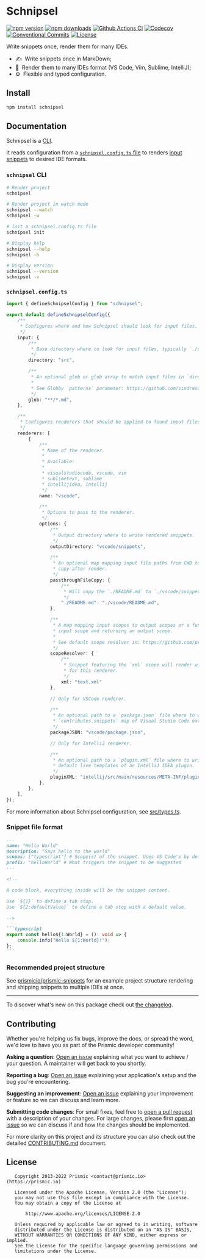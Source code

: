 <!--

TODO: Go through all "TODO" comments in the project

TODO: Replace all on all files (README.md, CONTRIBUTING.md, bug_report.md, package.json):
- schnipsel
- Write snippets once, render them for many IDEs
- prismicio-community/schnipsel
- schnipsel

-->

# Schnipsel

[![npm version][npm-version-src]][npm-version-href]
[![npm downloads][npm-downloads-src]][npm-downloads-href]
[![Github Actions CI][github-actions-ci-src]][github-actions-ci-href]
[![Codecov][codecov-src]][codecov-href]
[![Conventional Commits][conventional-commits-src]][conventional-commits-href]
[![License][license-src]][license-href]

<!-- TODO: Replacing link to Prismic with [Prismic][prismic] is useful here -->

Write snippets once, render them for many IDEs.

<!--

TODO: Create a small list of package features:

- 🤔 &nbsp;A useful feature;
- 🥴 &nbsp;Another useful feature;
- 🙃 &nbsp;A final useful feature.

Non-breaking space: &nbsp; are here on purpose to fix emoji rendering on certain systems.

-->

- ✍ &nbsp;Write snippets once in MarkDown;
- 🚀 &nbsp;Render them to many IDEs format (VS Code, Vim, Sublime, IntelliJ);
- ⚙ &nbsp;Flexible and typed configuration.

## Install

```bash
npm install schnipsel
```

## Documentation

Schnipsel is a [CLI](#schnipsel-cli).

It reads configuration from a [`schnipsel.config.ts` file](#schnipselconfigts) to renders [input snippets](#snippet-file-format) to desired IDE formats.

### `schnipsel` CLI

```bash
# Render project
schnipsel

# Render project in watch mode
schnipsel --watch
schnipsel -w

# Init a schnipsel.config.ts file
schnipsel init

# Display help
schnipsel --help
schnipsel -h

# Display version
schnipsel --version
schnipsel -v
```

### `schnipsel.config.ts`

```typescript
import { defineSchnipselConfig } from "schnipsel";

export default defineSchnipselConfig({
	/**
	 * Configures where and how Schnipsel should look for input files.
	 */
	input: {
		/**
		 * Base directory where to look for input files, typically `./src`.
		 */
		directory: "src",

		/**
		 * An optional glob or glob array to match input files in `directory`.
		 *
		 * See Globby `patterns` parameter: https://github.com/sindresorhus/globby#patterns
		 */
		glob: "**/*.md",
	},

	/**
	 * Configures renderers that should be applied to found input files.
	 */
	renderers: [
		{
			/**
			 * Name of the renderer.
			 * 
			 * Available:
			 * 
			 * visualstudiocode, vscode, vim
			 * sublimetext, sublime
			 * intellijidea, intellij
			 */
			name: "vscode",

			/**
			 * Options to pass to the renderer.
			 */
			options: {
				/**
				 * Output directory where to write rendered snippets.
				 */
				outputDirectory: "vscode/snippets",

				/**
				 * An optional map mapping input file paths from CWD to output file paths to
				 * copy after render.
				 */
				passthroughFileCopy: {
					/**
					 * Will copy the `./README.md` to `./vscode/snippets/README.md`
					 */
					"./README.md": "./vscode/README.md",
				},

				/**
				 * A map mapping input scopes to output scopes or a function receiving an
				 * input scope and returning an output scope.
				 *
				 * See default scope resolver in: https://github.com/prismicio-community/schnipsel/src/renderers/scopeResolver.ts
				 */
				scopeResolver: {
					/**
					 * Snippet featuring the `xml` scope will render with the `text.xml` scope
					 * for this renderer.
					 */
					xml: "text.xml"
				},

				// Only for VSCode renderer.

				/**
				 * An optional path to a `package.json` file where to write the
				 * `contributes.snippets` map of Visual Studio Code extensions.
				 */
				packageJSON: "vscode/package.json",

				// Only for IntelliJ renderer.

				/**
				 * An optional path to a `plugin.xml` file where to write the `<extensions />`
				 * default live templates of an IntelliJ IDEA plugin.
				 */
				pluginXML: "intellij/src/main/resources/META-INF/plugin.xml",
			},
		},
	],
});
```

For more information about Schnipsel configuration, see [src/types.ts](src/types.ts).

### Snippet file format

````markdown
---
name: "Hello World"
description: "Says hello to the world"
scopes: ["typescript"] # Scope(s) of the snippet. Uses VS Code's by default.
prefix: "helloWorld" # What triggers the snippet to be suggested
---

<!--

A code block, everything inside will be the snippet content.

Use `${1}` to define a tab stop.
Use `${2:defaultValue}` to define a tab stop with a default value.

-->

```typescript
export const hello${1:World} = (): void => {
	console.info("Hello ${1:World}!");
};
```
````

### Recommended project structure

See [prismicio/prismic-snippets](https://github.com/prismicio/prismic-snippets) for an example project structure rendering and shipping snippets to multiple IDEs at once.

---

To discover what's new on this package check out [the changelog][changelog]. 

## Contributing

Whether you're helping us fix bugs, improve the docs, or spread the word, we'd love to have you as part of the Prismic developer community!

**Asking a question**: [Open an issue][repo-bug-report] explaining what you want to achieve / your question. A maintainer will get back to you shortly.

**Reporting a bug**: [Open an issue][repo-bug-report] explaining your application's setup and the bug you're encountering.

**Suggesting an improvement**: [Open an issue][repo-feature-request] explaining your improvement or feature so we can discuss and learn more.

**Submitting code changes**: For small fixes, feel free to [open a pull request][repo-pull-requests] with a description of your changes. For large changes, please first [open an issue][repo-feature-request] so we can discuss if and how the changes should be implemented.

For more clarity on this project and its structure you can also check out the detailed [CONTRIBUTING.md][contributing] document.

## License

```
   Copyright 2013-2022 Prismic <contact@prismic.io> (https://prismic.io)

   Licensed under the Apache License, Version 2.0 (the "License");
   you may not use this file except in compliance with the License.
   You may obtain a copy of the License at

       http://www.apache.org/licenses/LICENSE-2.0

   Unless required by applicable law or agreed to in writing, software
   distributed under the License is distributed on an "AS IS" BASIS,
   WITHOUT WARRANTIES OR CONDITIONS OF ANY KIND, either express or implied.
   See the License for the specific language governing permissions and
   limitations under the License.
```

<!-- Links -->

[prismic]: https://prismic.io

<!-- TODO: Replace link with a more useful one if available -->

[prismic-docs]: https://prismic.io/docs
[changelog]: ./CHANGELOG.md
[contributing]: ./CONTRIBUTING.md

<!-- TODO: Replace link with a more useful one if available -->

[forum-question]: https://community.prismic.io
[repo-bug-report]: https://github.com/prismicio-community/schnipsel/issues/new?assignees=&labels=bug&template=bug_report.md&title=
[repo-feature-request]: https://github.com/prismicio-community/schnipsel/issues/new?assignees=&labels=enhancement&template=feature_request.md&title=
[repo-pull-requests]: https://github.com/prismicio-community/schnipsel/pulls

<!-- Badges -->

[npm-version-src]: https://img.shields.io/npm/v/schnipsel/latest.svg
[npm-version-href]: https://npmjs.com/package/schnipsel
[npm-downloads-src]: https://img.shields.io/npm/dm/schnipsel.svg
[npm-downloads-href]: https://npmjs.com/package/schnipsel
[github-actions-ci-src]: https://github.com/prismicio-community/schnipsel/workflows/ci/badge.svg
[github-actions-ci-href]: https://github.com/prismicio-community/schnipsel/actions?query=workflow%3Aci
[codecov-src]: https://img.shields.io/codecov/c/github/prismicio-community/schnipsel.svg
[codecov-href]: https://codecov.io/gh/prismicio-community/schnipsel
[conventional-commits-src]: https://img.shields.io/badge/Conventional%20Commits-1.0.0-yellow.svg
[conventional-commits-href]: https://conventionalcommits.org
[license-src]: https://img.shields.io/npm/l/schnipsel.svg
[license-href]: https://npmjs.com/package/schnipsel
